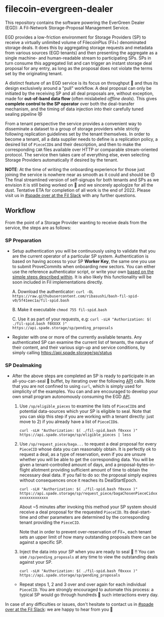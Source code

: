 filecoin-evergreen-dealer
==================

This repository contains the software powering the EverGreen Dealer (EGD):
A Fil-Network Storage-Proposal Management Service.

EGD provides a low-friction environment for Storage Providers (SP) to receive a
virtually unlimited volume of FilecoinPlus (Fil+) denominated storage deals.
It does this by aggregating storage requests and metadata from various sources
(EGD tenants) and then presenting the aggregate as a single machine- and
human-readable stream to participating SPs. SPs in turn consume this aggregated
list and can trigger an instant storage deal proposal for any entry, as long as
the proposal does not violate the terms set by the originating tenant.

A distinct feature of an EGD service is its focus on throughput 🚀 and thus its
design exclusively around a "pull" workflow. A deal proposal can only be initiated
by the receiving SP and all deal proposals are, without exception, made for
**out-of-band data flow** (often mislabeled *offline deals*). This gives **complete
control to the SP operator** over both the deal-transfer mechanism, and the
timing of data injection into their carefully tuned sealing pipeline 😻

From a tenant perspective the service provides a convenient way to disseminate
a dataset to a group of storage providers while strictly following replication
guidelines set by the tenant themselves. In order to become a tenant, all a data
supplier needs to define is a replication policy, a desired list of `PieceCID`s
and their description, and then to make the corresponding `CAR` files available
over HTTP or comparable stream-oriented protocol. The service then takes care of
everything else, even selecting Storage Providers automatically if desired by
the tenant.

**NOTE**: At the time of writing the onboarding experience for those just joining
the service is nowhere near as smooth as it could and should be 😞 The final
streamlined version of self-signups for both tenants and SPs as we envision it
is still being worked on 👷 and we sincerely apologize for all the dust. Tentative
ETA for completion of all work is the end of 2022. Please visit us in
[#spade over at the Fil Slack] with any further questions.

## Workflow

From the point of a Storage Provider wanting to receive deals from the service,
the steps are as follows:

### SP Preparation

* Setup authentication you will be continuously using to validate that you are
the current operator of a particular SP system. Authentication is based on having
access to your SP **Worker Key**, the same one you use to submit ProveCommits
when onboarding new sectors. You can either use the reference authenticator script,
or write your own [based on the simple steps described within](https://github.com/ribasushi/bash-fil-spid-v0/blob/5f41eec1a/fil-spid.bash#L13-L33).
It is also likely this functionality will be soon included in Fil implementations directly.

  A. Download the authenticator: `curl -OL https://raw.githubusercontent.com/ribasushi/bash-fil-spid-v0/5f41eec1a/fil-spid.bash`

  B. Make it executable `chmod 755 fil-spid.bash`

  C. Use it as part of your requests, e.g: `curl -sLH "Authorization: $( ./fil-spid.bash f0XXXX )" https://api.spade.storage/sp/pending_proposals`


* Register with one or more of the currently available tenants. Any authenticated SP can examine the current list of tenants, the nature of their content, and their various sign-up and service conditions, by simply calling https://api.spade.storage/sp/status

### SP Dealmaking

* After the above steps are completed an SP is ready to participate in an all-you-can-seal 🦭 buffet, by iterating over the following [API] calls.
Note that you are not confined to using `curl`, which is simply used for simplicity of the examples. You can and are encouraged to develop your own small program autonomously consuming the EGD [API].

  1. Use `/sp/eligible_pieces` to examine the lists of `PieceCID`s and potential data-sources which your SP is eligible to seal. Note that you can skip this step if you are working with a tenant directly: just move to 2) if you already have a list of `PieceCID`s.

     `curl -sLH "Authorization: $( ./fil-spid.bash f0xxxx )" https://api.spade.storage/sp/eligible_pieces | less`


  2. Use `/sp/request_piece/baga...` to request a deal proposal for every `PieceCID` whose data you can reasonably obtain. It is perfectly ok to request a deal, as a type of reservation, even if you are unsure whether you will be able to get the corresponding data. You will be given a tenant-controlled amount of days, and a proposal-bytes-in-flight allotment providing sufficient amount of time to obtain the necessary deal data. If you fail to do so: the proposal simply expires without consequences once it reaches its DealStartEpoch.

     `curl -sLH "Authorization: $( ./fil-spid.bash f0xxxx )" https://api.spade.storage/sp/request_piece/bagaChosenPieceCidxxxxxxxxxxxxxxx`

     About ~5 minutes after invoking this method your SP system should receive a deal proposal for the requested `PieceCID`. Its deal-start-time and other parameters are determined by the corresponding tenant providing the `PieceCID`.

     Note that in order to prevent over-reservation of Fil+, each tenant sets an upper limit of how many outstanding proposals there can be against a specific SP.

  3. Inject the data into your SP when you are ready to seal 🦭 ‼️ You can use `/sp/pending_proposals` at any time to view the outstanding deals against your SP.

     `curl -sLH "Authorization: $( ./fil-spid.bash f0xxxx )" https://api.spade.storage/sp/pending_proposals`


  * Repeat steps 1, 2 and 3 over and over again for each individual `PieceCID`. You are strongly encouraged to automate this process: a typical SP would go through hundreds 💯 such interactions every day.

In case of any difficulties or issues, don't hesitate to contact us in [#spade over at the Fil Slack]: we are happy to hear from you 🤩

[API]: https://raw.githubusercontent.com/filecoin-project/evergreen-dealer/master/webapi/routes.go
[#spade over at the Fil Slack]: https://filecoinproject.slack.com/archives/C0377FJCG1L
